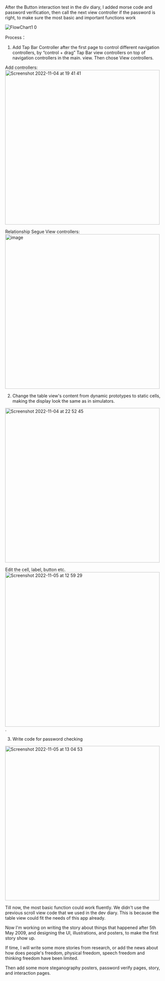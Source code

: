 After the Button interaction test in the div diary, I added morse code and password verification, then call the next view controller if the password is right, to make sure the most basic and important functions work  
  
![FlowChart1 0](https://user-images.githubusercontent.com/91618091/201337041-3d599768-48fc-4fbf-a311-50ae6c9acd4e.jpg)

  
Process： 
1. Add Tap Bar Controller after the first page to control different navigation controllers, by “control + drag” Tap Bar view controllers on top of navigation controllers in the main. view.  Then chose View controllers.  
  
Add controllers:  
<img width="500" alt="Screenshot 2022-11-04 at 19 41 41" src="https://user-images.githubusercontent.com/91618091/200061393-b3f9e858-db3f-44a0-91bf-35ef46f43df3.png">   
   
Relationship Segue View controllers:  
<img width="500" alt="image" src="https://user-images.githubusercontent.com/91618091/200061239-4e97cd1d-e614-4c33-9cf1-e3af3f212ccb.png">  
  
  
2. Change the table view's content from dynamic prototypes to static cells, making the display look the same as in simulators.  
<img width="500" alt="Screenshot 2022-11-04 at 22 52 45" src="https://user-images.githubusercontent.com/91618091/200087794-3f8a92c8-c0aa-4383-b8cc-52b033a953fe.png">  
  
Edit the cell, label, button etc.  
<img width="500" alt="Screenshot 2022-11-05 at 12 59 29" src="https://user-images.githubusercontent.com/91618091/200121099-8e2d2115-4188-4f14-9833-21114515aacb.png">. 

3. Write code for password checking  
<img width="500" alt="Screenshot 2022-11-05 at 13 04 53" src="https://user-images.githubusercontent.com/91618091/200121359-4cf23c4f-fcad-4d03-bab1-abfca7eb9da5.png">

  
Till now, the most basic function could work fluently.
We didn't use the previous scroll view code that we used in the dev diary. This is because the table view could fit the needs of this app already.

Now I'm working on writing the story about things that happened after 5th May 2009, and designing the UI, illustrations, and posters, to make the first story show up.

If time, I will write some more stories from research, or add the news about how does people's freedom, physical freedom, speech freedom and thinking freedom have been limited.

Then add some more steganography posters, password verify pages, story, and interaction pages.
